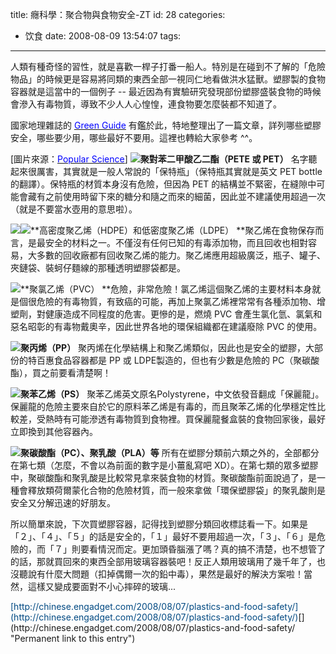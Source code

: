title: 癮科學：聚合物與食物安全-ZT
id: 28
categories:
  - 饮食
date: 2008-08-09 13:54:07
tags:
---

<div id="msgcns!9697D6160EFEBC17!1720" class="bvMsg"><div>
<div>人類有種奇怪的習性，就是喜歡一桿子打番一船人。特別是在碰到不了解的「危險物品」的時候更是容易將同類的東西全部一視同仁地看做洪水猛獸。塑膠製的食物容器就是這當中的一個例子 -- 最近因為有實驗研究發現部份塑膠盛裝食物的時候會滲入有毒物質，導致不少人人心惶惶，連食物要怎麼裝都不知道了。

國家地理雜誌的 [<u><font color="#0000ff">Green Guide</font></u>](http://www.thegreenguide.com/) 有鑑於此，特地整理出了一篇文章，詳列哪些塑膠安全，哪些要少用，哪些最好不要用。這裡也轉給大家參考 ^^。

[圖片來源：[<u><font color="#0000ff">Popular Science</font></u>](http://www.popsci.com/earthtalk/article/2008-08/how-safe-tupperware)] ![](http://upload.wikimedia.org/wikipedia/commons/thumb/e/e1/U%2B2673_DejaVu_Sans.svg/50px-U%2B2673_DejaVu_Sans.svg.png)**聚對苯二甲酸乙二酯（PETE 或 PET）**
名字聽起來很厲害，其實就是一般人常說的「保特瓶」（保特瓶其實就是英文 PET bottle 的翻譯）。保特瓶的材質本身沒有危險，但因為 PET 的結構並不緊密，在縫隙中可能會藏有之前使用時留下來的糖分和隨之而來的細菌，因此並不建議使用超過一次（就是不要當水壺用的意思啦）。

![](http://upload.wikimedia.org/wikipedia/commons/thumb/c/c6/U%2B2674_DejaVu_Sans.svg/50px-U%2B2674_DejaVu_Sans.svg.png)![](http://upload.wikimedia.org/wikipedia/commons/thumb/6/67/U%2B2676_DejaVu_Sans.svg/50px-U%2B2676_DejaVu_Sans.svg.png)**高密度聚乙烯（HDPE）和低密度聚乙烯（LDPE）
**聚乙烯在食物保存而言，是最安全的材料之一。不僅沒有任何已知的有毒添加物，而且回收也相對容易，大多數的回收廠都有回收聚乙烯的能力。聚乙烯應用超級廣泛，瓶子、罐子、夾鏈袋、裝蚵仔麵線的那種透明塑膠袋都是。

![](http://upload.wikimedia.org/wikipedia/commons/thumb/e/e5/U%2B2675_DejaVu_Sans.svg/50px-U%2B2675_DejaVu_Sans.svg.png)**聚氯乙烯（PVC）
**危險，非常危險！氯乙烯這個聚乙烯的主要材料本身就是個很危險的有毒物質，有致癌的可能，再加上聚氯乙烯裡常常有各種添加物、增塑劑，對健康造成不同程度的危害。更慘的是，燃燒 PVC 會產生氯化氫、氯氣和惡名昭彰的有毒物戴奧辛，因此世界各地的環保組織都在建議廢除 PVC 的使用。

![](http://upload.wikimedia.org/wikipedia/commons/thumb/f/f9/U%2B2677_DejaVu_Sans.svg/50px-U%2B2677_DejaVu_Sans.svg.png)**聚丙烯（PP）**
聚丙烯在化學結構上和聚乙烯類似，因此也是安全的塑膠，大部份的特百惠食品容器都是 PP 或 LDPE製造的，但也有少數是危險的 PC（聚碳酸酯），買之前要看清楚啊！

![](http://upload.wikimedia.org/wikipedia/commons/thumb/6/62/U%2B2678_DejaVu_Sans.svg/50px-U%2B2678_DejaVu_Sans.svg.png)**聚苯乙烯（PS）**
聚苯乙烯英文原名Polystyrene，中文依發音翻成「保麗龍」。保麗龍的危險主要來自於它的原料苯乙烯是有毒的，而且聚苯乙烯的化學穩定性比較差，受熱時有可能滲透有毒物質到食物裡。買保麗龍餐盒裝的食物回家後，最好立即換到其他容器內。

![](http://upload.wikimedia.org/wikipedia/commons/thumb/9/9a/U%2B2679_DejaVu_Sans.svg/50px-U%2B2679_DejaVu_Sans.svg.png)**聚碳酸酯（PC）、聚乳酸（PLA）等**
所有在塑膠分類前六類之外的，全部都分在第七類（怎麼，不會以為前面的數字是小薑亂寫吧 XD）。在第七類的眾多塑膠中，聚碳酸酯和聚乳酸是比較常見拿來裝食物的材質。聚碳酸酯前面說過了，是一種會釋放類荷爾蒙化合物的危險材質，而一般來拿做「環保塑膠袋」的聚乳酸則是安全又分解迅速的好朋友。

所以簡單來說，下次買塑膠容器，記得找到塑膠分類回收標誌看一下。如果是「２」、「４」、「５」的話是安全的，「１」最好不要用超過一次，「３」、「６」是危險的，而「７」則要看情況而定。更加頭昏腦漲了嗎？真的搞不清楚，也不想管了的話，那就買回來的東西全部用玻璃容器裝吧！反正人類用玻璃用了幾千年了，也沒聽說有什麼大問題（扣掉偶爾一次的鉛中毒），果然是最好的解決方案啦！當然，這樣又變成要面對不小心摔碎的玻璃...
<p></div>
<div>

</div>
<p><font color="#014982">[http://chinese.engadget.com/2008/08/07/plastics-and-food-safety/](http://chinese.engadget.com/2008/08/07/plastics-and-food-safety/)</font>[](http://chinese.engadget.com/2008/08/07/plastics-and-food-safety/ "Permanent link to this entry")</div></div>